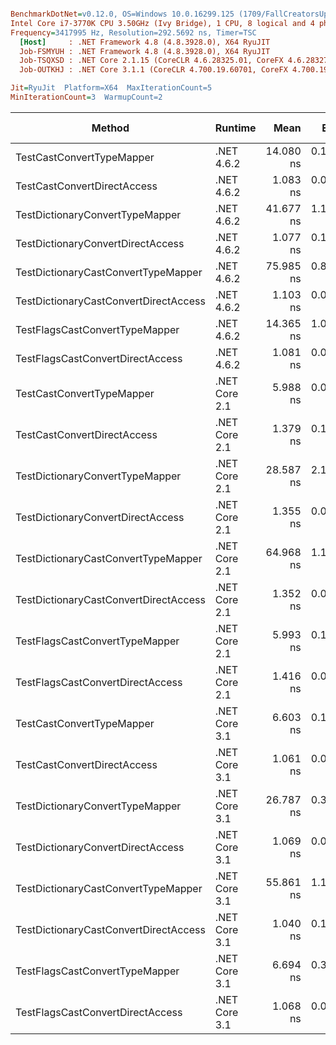 ``` ini

BenchmarkDotNet=v0.12.0, OS=Windows 10.0.16299.125 (1709/FallCreatorsUpdate/Redstone3)
Intel Core i7-3770K CPU 3.50GHz (Ivy Bridge), 1 CPU, 8 logical and 4 physical cores
Frequency=3417995 Hz, Resolution=292.5692 ns, Timer=TSC
  [Host]     : .NET Framework 4.8 (4.8.3928.0), X64 RyuJIT
  Job-FSMYUH : .NET Framework 4.8 (4.8.3928.0), X64 RyuJIT
  Job-TSQXSD : .NET Core 2.1.15 (CoreCLR 4.6.28325.01, CoreFX 4.6.28327.02), X64 RyuJIT
  Job-OUTKHJ : .NET Core 3.1.1 (CoreCLR 4.700.19.60701, CoreFX 4.700.19.60801), X64 RyuJIT

Jit=RyuJit  Platform=X64  MaxIterationCount=5  
MinIterationCount=3  WarmupCount=2  

```
|                                Method |       Runtime |      Mean |     Error |    StdDev | Ratio | RatioSD |  Gen 0 | Gen 1 | Gen 2 | Allocated |
|-------------------------------------- |-------------- |----------:|----------:|----------:|------:|--------:|-------:|------:|------:|----------:|
|             TestCastConvertTypeMapper |    .NET 4.6.2 | 14.080 ns | 0.1750 ns | 0.0271 ns | 13.01 |    0.06 |      - |     - |     - |         - |
|           TestCastConvertDirectAccess |    .NET 4.6.2 |  1.083 ns | 0.0424 ns | 0.0066 ns |  1.00 |    0.00 |      - |     - |     - |         - |
|       TestDictionaryConvertTypeMapper |    .NET 4.6.2 | 41.677 ns | 1.1744 ns | 0.3050 ns | 38.46 |    0.34 |      - |     - |     - |         - |
|     TestDictionaryConvertDirectAccess |    .NET 4.6.2 |  1.077 ns | 0.1030 ns | 0.0267 ns |  0.99 |    0.03 |      - |     - |     - |         - |
|   TestDictionaryCastConvertTypeMapper |    .NET 4.6.2 | 75.985 ns | 0.8646 ns | 0.2245 ns | 70.21 |    0.49 | 0.0114 |     - |     - |      48 B |
| TestDictionaryCastConvertDirectAccess |    .NET 4.6.2 |  1.103 ns | 0.0535 ns | 0.0139 ns |  1.02 |    0.01 |      - |     - |     - |         - |
|        TestFlagsCastConvertTypeMapper |    .NET 4.6.2 | 14.365 ns | 1.0009 ns | 0.2599 ns | 13.31 |    0.34 |      - |     - |     - |         - |
|      TestFlagsCastConvertDirectAccess |    .NET 4.6.2 |  1.081 ns | 0.0457 ns | 0.0025 ns |  1.00 |    0.01 |      - |     - |     - |         - |
|             TestCastConvertTypeMapper | .NET Core 2.1 |  5.988 ns | 0.0907 ns | 0.0236 ns |  5.53 |    0.03 |      - |     - |     - |         - |
|           TestCastConvertDirectAccess | .NET Core 2.1 |  1.379 ns | 0.1528 ns | 0.0397 ns |  1.28 |    0.04 |      - |     - |     - |         - |
|       TestDictionaryConvertTypeMapper | .NET Core 2.1 | 28.587 ns | 2.1562 ns | 0.5599 ns | 26.48 |    0.68 |      - |     - |     - |         - |
|     TestDictionaryConvertDirectAccess | .NET Core 2.1 |  1.355 ns | 0.0392 ns | 0.0061 ns |  1.25 |    0.01 |      - |     - |     - |         - |
|   TestDictionaryCastConvertTypeMapper | .NET Core 2.1 | 64.968 ns | 1.1597 ns | 0.3012 ns | 60.06 |    0.20 | 0.0113 |     - |     - |      48 B |
| TestDictionaryCastConvertDirectAccess | .NET Core 2.1 |  1.352 ns | 0.0364 ns | 0.0056 ns |  1.25 |    0.01 |      - |     - |     - |         - |
|        TestFlagsCastConvertTypeMapper | .NET Core 2.1 |  5.993 ns | 0.1052 ns | 0.0273 ns |  5.54 |    0.06 |      - |     - |     - |         - |
|      TestFlagsCastConvertDirectAccess | .NET Core 2.1 |  1.416 ns | 0.0619 ns | 0.0096 ns |  1.31 |    0.02 |      - |     - |     - |         - |
|             TestCastConvertTypeMapper | .NET Core 3.1 |  6.603 ns | 0.1813 ns | 0.0471 ns |  6.10 |    0.06 |      - |     - |     - |         - |
|           TestCastConvertDirectAccess | .NET Core 3.1 |  1.061 ns | 0.0351 ns | 0.0054 ns |  0.98 |    0.01 |      - |     - |     - |         - |
|       TestDictionaryConvertTypeMapper | .NET Core 3.1 | 26.787 ns | 0.3333 ns | 0.0866 ns | 24.75 |    0.11 |      - |     - |     - |         - |
|     TestDictionaryConvertDirectAccess | .NET Core 3.1 |  1.069 ns | 0.0395 ns | 0.0103 ns |  0.99 |    0.01 |      - |     - |     - |         - |
|   TestDictionaryCastConvertTypeMapper | .NET Core 3.1 | 55.861 ns | 1.1527 ns | 0.2994 ns | 51.52 |    0.53 | 0.0114 |     - |     - |      48 B |
| TestDictionaryCastConvertDirectAccess | .NET Core 3.1 |  1.040 ns | 0.1624 ns | 0.0422 ns |  0.97 |    0.04 |      - |     - |     - |         - |
|        TestFlagsCastConvertTypeMapper | .NET Core 3.1 |  6.694 ns | 0.3717 ns | 0.0965 ns |  6.22 |    0.07 |      - |     - |     - |         - |
|      TestFlagsCastConvertDirectAccess | .NET Core 3.1 |  1.068 ns | 0.0801 ns | 0.0208 ns |  0.99 |    0.02 |      - |     - |     - |         - |
